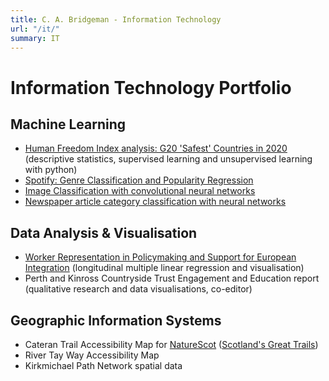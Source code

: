 ```yaml
---
title: C. A. Bridgeman - Information Technology
url: "/it/"
summary: IT
---
```


# Information Technology Portfolio
## Machine Learning
- [Human Freedom Index analysis: G20 'Safest' Countries in 2020](https://github.com/cabridgeman/HFI-Analysis) (descriptive statistics, supervised learning and unsupervised learning with python)
- [Spotify: Genre Classification and Popularity Regression](/spotifyclass.pdf)
- [Image Classification with convolutional neural networks](/imageclassification.pdf)
- [Newspaper article category classification with neural networks](/nnarticles.pdf)

## Data Analysis & Visualisation
- [Worker Representation in Policymaking and Support for European Integration](/ugdiss.pdf) (longitudinal multiple linear regression and visualisation)
- Perth and Kinross Countryside Trust Engagement and Education report (qualitative research and data visualisations, co-editor)


## Geographic Information Systems
 - Cateran Trail Accessibility Map for [NatureScot](https://www.nature.scot/) ([Scotland's Great Trails](https://www.scotlandsgreattrails.com/))
 - River Tay Way Accessibility Map
- Kirkmichael Path Network spatial data

